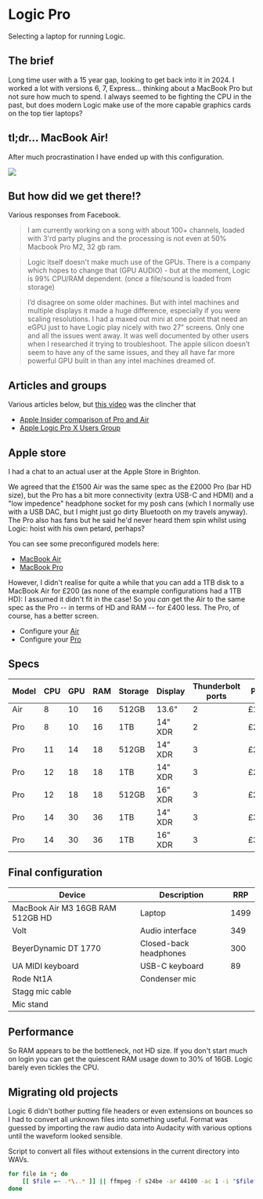 # Logic Pro

Selecting a laptop for running Logic.

## The brief

Long time user with a 15 year gap, looking to get back into it in 2024. I worked a lot with versions 6, 7, Express... thinking about a MacBook Pro but not sure how much to spend. I always seemed to be fighting the CPU in the past, but does modern Logic make use of the more capable graphics cards on the top tier laptops?

## tl;dr... MacBook Air!

After much procrastination I have ended up with this configuration.

[![](https://mermaid.ink/img/pako:eNqFVf9u2jAQfpWTpUmdVBC_yi9Nm0rptKqlWgtrpQmpMsmReA125Di0WeE99j57sZ1NEwLrGH8E-77v7LvvzvYL85SPrM8CzeMQrm6nEui3-b57B1c8NireTBfcmyn1-DJlI-4NaASnQk_ZegeFSqUCZlY_mrJJmEof9UxFBupT9v4tXmOP13iT94N7j0T8gtyPQyXRGd5kxuoJ9ZGNMBjzOULTsYp07oVGH3xcCg-Twpr4Dx7XPrnVJwMYD8HOiuV9kcQRzwhtXeaTAgzzkBKb8QAz1MNM8oXwYDiBeqdTg69abUMVHtFuf_8ansP1pH5aAIlRmgdI4PmzQS15lJtKvr6wmQlPq0ulA3jEbKbKkQapMNxmfx6hZzTFsLEUBJ76QlH97qzUrU473lZPSUH7JeQ8NpZVWHYFvCbhwCgI-RI3xqWQWfTAFzG53tkx0JicXDkcWAA-uqrBXkEiTBLwlJQUtFAy2VfW9shAJQg3Z9Cp1dza1cpqEKVolDLhKu-APJU0sUKO7P__yLmGxL_cynnQRXKr0vXpGGbUhWmc8-_FXOxRfeX69tt4UDlzk7e68a_MXZXgA-m3ikMujVqsbOPsg3lx98wfV6OL4cXKtUsZs9C2qPtAqY93F6xSZrJU9NW24HkmdNpdsZ1Lbmo4k8tZbsXYGF_P0K41b_etPJNQyCCBC-CRpvAyUE8yPy1ZhOWYYS6iqB-JIDSBRvwHrXGIZvU6jHsH4ddLyFEoExlgGd7IuQMWed6kmJTKT5YKnHFJietUAi5RZ8ZKASbUKg1C4E61TyX6fcgN8JlK6QtF44LthKLFy_zPaUTH8fWicvG4_Dy67VON7JgtUC-48OlheLFuU2ZCXNBp6tPQxzlPIzNlU7kmKk-NGmfSY32jUzxmaexzg0PB6UlZ5MaYS9Z_Yc-s3-icVHvterPW7NRrvWbn5JhlrF_vNasn3ZNWrdlqNZrdRnd9zH4qRf61arvd6NFF2qn1Wu1ur9vKtzj3bS-z_pxHCW2BbjraPGfuVXPbfner2CjWfwBWiDPs?type=png)](https://mermaid.live/edit#pako:eNqFVf9u2jAQfpWTpUmdVBC_yi9Nm0rptKqlWgtrpQmpMsmReA125Di0WeE99j57sZ1NEwLrGH8E-77v7LvvzvYL85SPrM8CzeMQrm6nEui3-b57B1c8NireTBfcmyn1-DJlI-4NaASnQk_ZegeFSqUCZlY_mrJJmEof9UxFBupT9v4tXmOP13iT94N7j0T8gtyPQyXRGd5kxuoJ9ZGNMBjzOULTsYp07oVGH3xcCg-Twpr4Dx7XPrnVJwMYD8HOiuV9kcQRzwhtXeaTAgzzkBKb8QAz1MNM8oXwYDiBeqdTg69abUMVHtFuf_8ansP1pH5aAIlRmgdI4PmzQS15lJtKvr6wmQlPq0ulA3jEbKbKkQapMNxmfx6hZzTFsLEUBJ76QlH97qzUrU473lZPSUH7JeQ8NpZVWHYFvCbhwCgI-RI3xqWQWfTAFzG53tkx0JicXDkcWAA-uqrBXkEiTBLwlJQUtFAy2VfW9shAJQg3Z9Cp1dza1cpqEKVolDLhKu-APJU0sUKO7P__yLmGxL_cynnQRXKr0vXpGGbUhWmc8-_FXOxRfeX69tt4UDlzk7e68a_MXZXgA-m3ikMujVqsbOPsg3lx98wfV6OL4cXKtUsZs9C2qPtAqY93F6xSZrJU9NW24HkmdNpdsZ1Lbmo4k8tZbsXYGF_P0K41b_etPJNQyCCBC-CRpvAyUE8yPy1ZhOWYYS6iqB-JIDSBRvwHrXGIZvU6jHsH4ddLyFEoExlgGd7IuQMWed6kmJTKT5YKnHFJietUAi5RZ8ZKASbUKg1C4E61TyX6fcgN8JlK6QtF44LthKLFy_zPaUTH8fWicvG4_Dy67VON7JgtUC-48OlheLFuU2ZCXNBp6tPQxzlPIzNlU7kmKk-NGmfSY32jUzxmaexzg0PB6UlZ5MaYS9Z_Yc-s3-icVHvterPW7NRrvWbn5JhlrF_vNasn3ZNWrdlqNZrdRnd9zH4qRf61arvd6NFF2qn1Wu1ur9vKtzj3bS-z_pxHCW2BbjraPGfuVXPbfner2CjWfwBWiDPs)

## But how did we get there!?

Various responses from Facebook.

> I am currently working on a song with about 100+ channels, loaded with 3'rd party plugins and the processing is not even at 50%
Macbook Pro M2, 32 gb ram.

> Logic itself doesn't make much use of the GPUs. There is a company which hopes to change that (GPU AUDIO) - but at the moment, Logic is 99% CPU/RAM dependent. (once a file/sound is loaded from storage)

> I’d disagree on some older machines. But with intel machines and multiple displays it made a huge difference, especially if you were scaling resolutions. I had a maxed out mini at one point that need an eGPU just to have Logic play nicely with two 27” screens. Only one and all the issues went away. It was well documented by other users when I researched it trying to troubleshoot. The apple silicon doesn’t seem to have any of the same issues, and they all have far more powerful GPU built in than any intel machines dreamed of.

## Articles and groups

Various articles below, but [this video](https://www.youtube.com/watch?v=i8NnPmK2MZo) was the clincher that 

- [Apple Insider comparison of Pro and Air](https://appleinsider.com/inside/15-inch-macbook-air/vs/m3-15-inch-macbook-air-vs-m3-14-inch-macbook-pro----comparison)
- [Apple Logic Pro X Users Group](https://www.facebook.com/groups/543628065696081)

## Apple store

I had a chat to an actual user at the Apple Store in Brighton.

We agreed that the £1500 Air was the same spec as the £2000 Pro (bar HD size), but the Pro has a bit more connectivity (extra USB-C and HDMI) and a "low impedence" headphone socket for my posh cans (which I normally use with a USB DAC, but I might just go dirty Bluetooth on my travels anyway). The Pro also has fans but he said he'd never heard them spin whilst using Logic: hoist with his own petard, perhaps?

You can see some preconfigured models here:

- [MacBook Air](https://www.apple.com/uk/shop/buy-mac/macbook-air/13-inch-m3)
- [MacBook Pro](https://www.apple.com/uk/shop/buy-mac/macbook-pro/14-inch)

However, I didn't realise for quite a while that you can add a 1TB disk to a MacBook Air for £200 (as none of the example configurations had a 1TB HD): I assumed it didn't fit in the case! So you _can_ get the Air to the same spec as the Pro -- in terms of HD and RAM -- for £400 less. The Pro, of course, has a better screen.

- Configure your [Air](https://www.apple.com/uk/shop/buy-mac/macbook-air/13-inch-midnight-apple-m3-chip-with-8-core-cpu-and-10-core-gpu-16gb-memory-512gb)
- Configure your [Pro](https://www.apple.com/uk/shop/buy-mac/macbook-pro/14-inch-space-grey-apple-m1-pro-chip-with-8-core-cpu-and-14-core-gpu-16gb-memory-1tb)

## Specs

| Model | CPU | GPU | RAM | Storage | Display | Thunderbolt ports | Price | Headphone | HDMI | SDXC |
| --- | --- | --- | --- | --- | --- | --- | --- | --- | --- | --- |
| Air | 8 | 10 | 16 | 512GB | 13.6" | 2 | £1499 | &#10003; |||
| Pro | 8 | 10 | 16 | 1TB | 14" XDR | 2 | £2099 | &#10003; | &#10003; | &#10003; |
| Pro | 11 | 14 | 18 | 512GB | 14" XDR | 3 | £2099 | &#10003; | &#10003; | &#10003; |
| Pro | 12 | 18 | 18 | 1TB | 14" XDR | 3 | £2499 | &#10003; | &#10003; | &#10003; |
| Pro | 12 | 18 | 18 | 512GB | 16" XDR | 3 | £2599 | &#10003; | &#10003; | &#10003; |
| Pro | 14 | 30 | 36 | 1TB | 14" XDR | 3 | £3299 | &#10003; | &#10003; | &#10003; |
| Pro | 14 | 30 | 36 | 1TB | 16" XDR | 3 | £3599 | &#10003; | &#10003; | &#10003; |

## Final configuration

| Device | Description | RRP |
|-|-|-|
| MacBook Air M3 16GB RAM 512GB HD | Laptop | 1499 |
| Volt | Audio interface | 349 |
| BeyerDynamic DT 1770 | Closed-back headphones | 300 |
| UA MIDI keyboard | USB-C keyboard | 89 |
| Rode Nt1A | Condenser mic | |
| Stagg mic cable | | |
| Mic stand | | |

## Performance

So RAM appears to be the bottleneck, not HD size. If you don't start much on login you can get the quiescent RAM usage down to 30% of 16GB. Logic barely even tickles the CPU.

## Migrating old projects

Logic 6 didn't bother putting file headers or even extensions on bounces so I had to convert all unknown files into something useful. Format was guessed by importing the raw audio data into Audacity with various options until the waveform looked sensible.

Script to convert all files without extensions in the current directory into WAVs.

```bash
for file in *; do
    [[ $file =~ .*\..* ]] || ffmpeg -f s24be -ar 44100 -ac 1 -i "$file" "$file.wav"
done
```